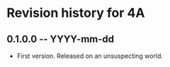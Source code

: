 # Revision history for 4A

## 0.1.0.0 -- YYYY-mm-dd

* First version. Released on an unsuspecting world.
